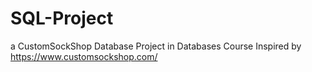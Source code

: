 # SQL-Project

a CustomSockShop Database Project in Databases Course
Inspired by https://www.customsockshop.com/
